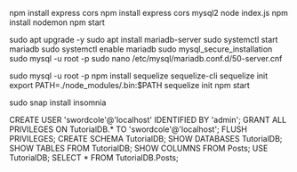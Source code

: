 npm install express cors
npm install express cors mysql2
node index.js
npm install nodemon
npm start

sudo apt upgrade -y
sudo apt install mariadb-server
sudo systemctl start mariadb
sudo systemctl enable mariadb
sudo mysql_secure_installation
sudo mysql -u root -p
sudo nano /etc/mysql/mariadb.conf.d/50-server.cnf

sudo mysql -u root -p
npm install sequelize sequelize-cli
sequelize init
export PATH=./node_modules/.bin:$PATH
sequelize init
npm start

sudo snap install insomnia



CREATE USER 'swordcole'@'localhost' IDENTIFIED BY 'admin';
GRANT ALL PRIVILEGES ON TutorialDB.* TO 'swordcole'@'localhost';
FLUSH PRIVILEGES;
CREATE SCHEMA TutorialDB;
SHOW DATABASES TutorialDB;
SHOW TABLES FROM TutorialDB;
SHOW COLUMNS FROM Posts;
USE TutorialDB;
SELECT * FROM TutorialDB.Posts;
